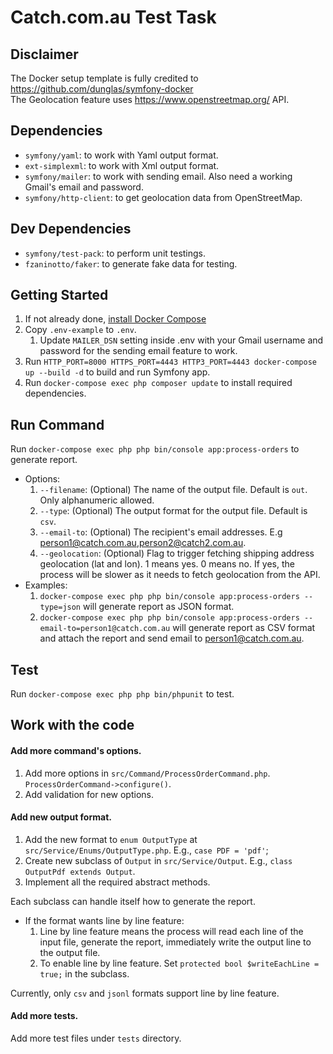 # Catch.com.au Test Task

## Disclaimer
The Docker setup template is fully credited to https://github.com/dunglas/symfony-docker
\
The Geolocation feature uses https://www.openstreetmap.org/ API.

## Dependencies

- `symfony/yaml`: to work with Yaml output format.
- `ext-simplexml`: to work with Xml output format.
- `symfony/mailer`: to work with sending email. Also need a working Gmail's email and password.
- `symfony/http-client`: to get geolocation data from OpenStreetMap.

## Dev Dependencies

- `symfony/test-pack`: to perform unit testings.
- `fzaninotto/faker`: to generate fake data for testing.

## Getting Started

1. If not already done, [install Docker Compose](https://docs.docker.com/compose/install/)
2. Copy `.env-example` to `.env`.
    1. Update `MAILER_DSN` setting inside .env with your Gmail username and password for the sending email feature to work.
3. Run `HTTP_PORT=8000 HTTPS_PORT=4443 HTTP3_PORT=4443 docker-compose up --build -d` to build and run Symfony app.
4. Run `docker-compose exec php composer update` to install required dependencies.

## Run Command

Run `docker-compose exec php php bin/console app:process-orders` to generate report.
- Options:
  1. `--filename`: (Optional) The name of the output file. Default is `out`. Only alphanumeric allowed.
  2. `--type`: (Optional) The output format for the output file. Default is `csv`.
  3. `--email-to`: (Optional) The recipient's email addresses. E.g person1@catch.com.au,person2@catch2.com.au.
  4. `--geolocation`: (Optional) Flag to trigger fetching shipping address geolocation (lat and lon). 1 means yes. 0 means no. If yes, the process will be slower as it needs to fetch geolocation from the API.
- Examples:
  1. `docker-compose exec php php bin/console app:process-orders --type=json` will generate report as JSON format.
  2. `docker-compose exec php php bin/console app:process-orders --email-to=person1@catch.com.au` will generate report as CSV format and attach the report and send email to person1@catch.com.au.
## Test

Run `docker-compose exec php php bin/phpunit` to test.
      
## Work with the code

#### Add more command's options.

1. Add more options in `src/Command/ProcessOrderCommand.php`. `ProcessOrderCommand->configure()`.
2. Add validation for new options.

#### Add new output format.
1. Add the new format to `enum OutputType` at `src/Service/Enums/OutputType.php`. E.g., `case PDF = 'pdf'`;
2. Create new subclass of `Output` in `src/Service/Output`. E.g., `class OutputPdf extends Output`.
3. Implement all the required abstract methods. 

Each subclass can handle itself how to generate the report.
- If the format wants line by line feature: 
   1. Line by line feature means the process will read each line of the input file, generate the report, immediately write the output line to the output file.
   2. To enable line by line feature. Set `protected bool $writeEachLine = true;` in the subclass.

Currently, only `csv` and `jsonl` formats support line by line feature.

#### Add more tests.

Add more test files under `tests` directory.

